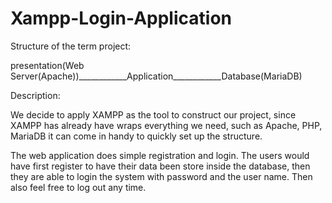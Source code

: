 # Xampp-Login-Application
Structure of the term project:

 

presentation(Web Server(Apache))____________Application____________Database(MariaDB)

 

Description:

We decide to apply XAMPP as the tool to construct our project, since XAMPP has already have wraps everything we need, such as Apache, PHP, MariaDB it can come in handy to quickly set up the structure.

The web application does simple registration and login. The users would have first register to have their data been store inside the database, then they are able to login the system with password and the user name. Then also feel free to log out any time.

    

